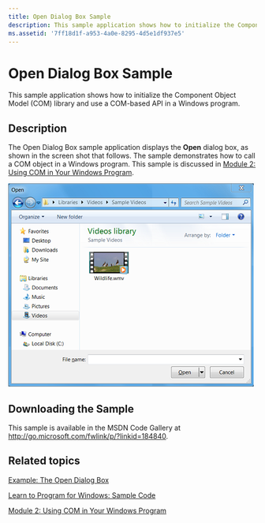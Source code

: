 ```yaml
---
title: Open Dialog Box Sample
description: This sample application shows how to initialize the Component Object Model (COM) library and use a COM-based API in a Windows program.
ms.assetid: '7ff18d1f-a953-4a0e-8295-4d5e1df937e5'
---
```


# Open Dialog Box Sample

This sample application shows how to initialize the Component Object Model (COM) library and use a COM-based API in a Windows program.

## Description

The Open Dialog Box sample application displays the **Open** dialog box, as shown in the screen shot that follows. The sample demonstrates how to call a COM object in a Windows program. This sample is discussed in [Module 2: Using COM in Your Windows Program](module-2--using-com-in-your-windows-program.md).

![screen shot showing the open dialog box.](images/fileopen01.png)

## Downloading the Sample

This sample is available in the MSDN Code Gallery at <http://go.microsoft.com/fwlink/p/?linkid=184840>.

## Related topics

<dl> <dt>

[Example: The Open Dialog Box](example--the-open-dialog-box.md)
</dt> <dt>

[Learn to Program for Windows: Sample Code](learn-to-program-for-windows--sample-code.md)
</dt> <dt>

[Module 2: Using COM in Your Windows Program](module-2--using-com-in-your-windows-program.md)
</dt> </dl>

 

 




